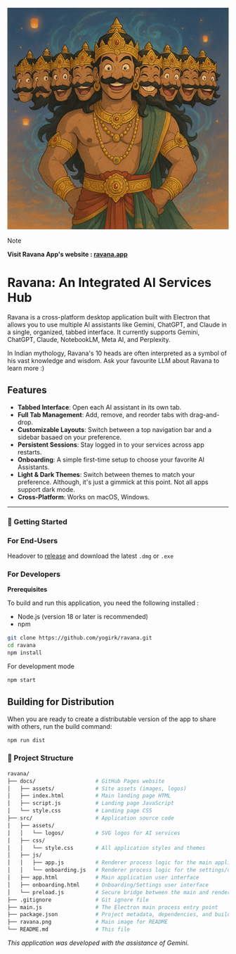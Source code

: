 ![Ravana](ravana.png)

> [!NOTE]
> **Visit Ravana App's website : [ravana.app](https://ravana.app/)** 


# Ravana: An Integrated AI Services Hub

Ravana is a cross-platform desktop application built with Electron that allows you to use multiple AI assistants like Gemini, ChatGPT, and Claude in a single, organized, tabbed interface. It currently supports Gemini, ChatGPT, Claude, NotebookLM, Meta AI, and Perplexity. 

In Indian mythology, Ravana's 10 heads are often interpreted as a symbol of his vast knowledge and wisdom. Ask your favourite LLM about Ravana to learn more :) 

## Features

- **Tabbed Interface**: Open each AI assistant in its own tab.
- **Full Tab Management**: Add, remove, and reorder tabs with drag-and-drop.
- **Customizable Layouts**: Switch between a  top navigation bar and a sidebar basaed on your preference.
- **Persistent Sessions**: Stay logged in to your services across app restarts.
- **Onboarding**: A simple first-time setup to choose your favorite AI Assistants.
- **Light & Dark Themes**: Switch between themes to match your preference. Although, it's just a gimmick at this point. Not all apps support dark mode. 
- **Cross-Platform**: Works on macOS, Windows. 

---

### 🚀 Getting Started

### For End-Users 

Headover to [release](https://github.com/yogirk/ravana/releases) and download the latest `.dmg` or `.exe`

### For Developers

**Prerequisites**

To build and run this application, you need the following installed :
- Node.js (version 18 or later is recommended)
- npm

```bash
git clone https://github.com/yogirk/ravana.git
cd ravana
npm install
```
For development mode

```bash
npm start
```

## Building for Distribution

When you are ready to create a distributable version of the app to share with others, run the build command:

```bash
npm run dist
```
### 📁 Project Structure

```bash
ravana/
├── docs/                   # GitHub Pages website
│   ├── assets/             # Site assets (images, logos)
│   ├── index.html          # Main landing page HTML
│   ├── script.js           # Landing page JavaScript
│   └── style.css           # Landing page CSS
├── src/                    # Application source code
│   ├── assets/
│   │   └── logos/          # SVG logos for AI services
│   ├── css/
│   │   └── style.css       # All application styles and themes
│   ├── js/
│   │   ├── app.js          # Renderer process logic for the main application window
│   │   └── onboarding.js   # Renderer process logic for the settings/onboarding modal
│   ├── app.html            # Main application user interface
│   ├── onboarding.html     # Onboarding/Settings user interface
│   └── preload.js          # Secure bridge between the main and renderer processes
├── .gitignore              # Git ignore file
├── main.js                 # The Electron main process entry point
├── package.json            # Project metadata, dependencies, and build scripts
├── ravana.png              # Main image for README
└── README.md               # This file
```

_This application was developed with the assistance of *Gemini*_.
